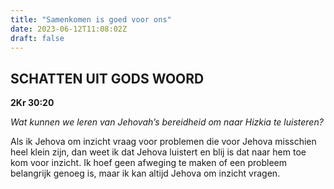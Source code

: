 ```yaml
---
title: "Samenkomen is goed voor ons"
date: 2023-06-12T11:08:02Z
draft: false
---
```


## SCHATTEN UIT GODS WOORD

**2Kr 30:20**

_Wat kunnen we leren van Jehovah’s bereidheid om naar Hizkia te luisteren?_

Als ik Jehova om inzicht vraag voor problemen die voor Jehova misschien heel klein zijn,
dan weet ik dat Jehova luistert en blij is dat naar hem toe kom voor inzicht. Ik hoef
geen afweging te maken of een probleem belangrijk genoeg is, maar ik kan altijd Jehova 
om inzicht vragen.








